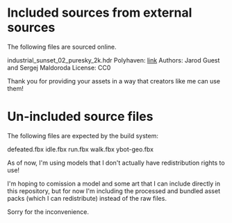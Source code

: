 # Included sources from external sources

The following files are sourced online.

industrial_sunset_02_puresky_2k.hdr
Polyhaven: [link](https://polyhaven.com/a/industrial_sunset_02_puresky)
Authors: Jarod Guest and Sergej Maldoroda
License: CC0

Thank you for providing your assets in a way that creators like me can use them!

# Un-included source files

The following files are expected by the build system:

defeated.fbx
idle.fbx
run.fbx
walk.fbx
ybot-geo.fbx

As of now, I'm using models that I don't actually have redistribution rights to use!

I'm hoping to comission a model and some art that I can include directly in this repository,
but for now I'm including the processed and bundled asset packs (which I can redistribute)
instead of the raw files.

Sorry for the inconvenience.
